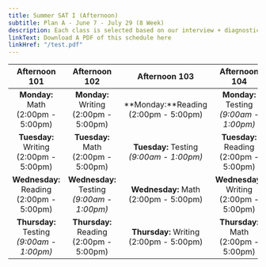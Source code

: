 ```yaml
---
title: Summer SAT I (Afternoon)
subtitle: Plan A - June 7 - July 29 (8 Week)
description: Each class is selected based on our interview + diagnostic testing process
linkText: Download A PDF of this schedule here
linkHref: "/test.pdf"
---
```


|                                Afternoon 101                                |                                Afternoon 102                                 |                               Afternoon 103                                |                               Afternoon 104                               |
| :-------------------------------------------------------------------------: | :--------------------------------------------------------------------------: | :------------------------------------------------------------------------: | :-----------------------------------------------------------------------: |
|                   **Monday:** Math<br/> (2:00pm - 5:00pm)                   |                  **Monday:** Writing<br/> (2:00pm - 5:00pm)                  |                 **Monday:**Reading<br/> (2:00pm - 5:00pm)                  | **Monday:** Testing<br/><span class="testing"> _(9:00am - 1:00pm)_</span> |
|                 **Tuesday:** Writing<br/> (2:00pm - 5:00pm)                 |                   **Tuesday:** Math<br/> (2:00pm - 5:00pm)                   | **Tuesday:** Testing<br/><span class="testing"> _(9:00am - 1:00pm)_</span> |                **Tuesday:** Reading<br/> (2:00pm - 5:00pm)                |
|                **Wednesday:** Reading<br/> (2:00pm - 5:00pm)                | **Wednesday:** Testing<br/><span class="testing"> _(9:00am - 1:00pm)_</span> |                 **Wednesday:** Math<br/> (2:00pm - 5:00pm)                 |               **Wednesday**: Writing<br/> (2:00pm - 5:00pm)               |
| **Thursday:** Testing<br/><span class="testing"> _(9:00am - 1:00pm)_</span> |                 **Thursday:** Reading<br/> (2:00pm - 5:00pm)                 |                **Thursday:** Writing<br/> (2:00pm - 5:00pm)                |                 **Thursday:** Math<br/> (2:00pm - 5:00pm)                 |

